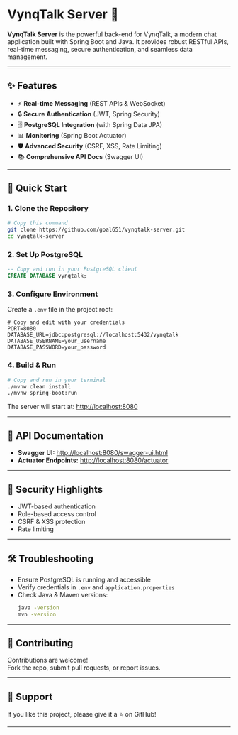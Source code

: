 # VynqTalk Server 🚀

**VynqTalk Server** is the powerful back-end for VynqTalk, a modern chat application built with Spring Boot and Java. It provides robust RESTful APIs, real-time messaging, secure authentication, and seamless data management.

---

## ✨ Features

- ⚡ **Real-time Messaging** (REST APIs & WebSocket)
- 🔒 **Secure Authentication** (JWT, Spring Security)
- 🗄️ **PostgreSQL Integration** (with Spring Data JPA)
- 📊 **Monitoring** (Spring Boot Actuator)
- 🛡️ **Advanced Security** (CSRF, XSS, Rate Limiting)
- 📚 **Comprehensive API Docs** (Swagger UI)

---

## 🚀 Quick Start

### 1. Clone the Repository

```bash
# Copy this command
git clone https://github.com/goal651/vynqtalk-server.git
cd vynqtalk-server
```

### 2. Set Up PostgreSQL

```sql
-- Copy and run in your PostgreSQL client
CREATE DATABASE vynqtalk;
```

### 3. Configure Environment

Create a `.env` file in the project root:

```properties
# Copy and edit with your credentials
PORT=8080
DATABASE_URL=jdbc:postgresql://localhost:5432/vynqtalk
DATABASE_USERNAME=your_username
DATABASE_PASSWORD=your_password
```

### 4. Build & Run

```bash
# Copy and run in your terminal
./mvnw clean install
./mvnw spring-boot:run
```

The server will start at: [http://localhost:8080](http://localhost:8080)

---

## 📖 API Documentation

- **Swagger UI:** [http://localhost:8080/swagger-ui.html](http://localhost:8080/swagger-ui.html)
- **Actuator Endpoints:** [http://localhost:8080/actuator](http://localhost:8080/actuator)

---

## 🔐 Security Highlights

- JWT-based authentication
- Role-based access control
- CSRF & XSS protection
- Rate limiting

---

## 🛠️ Troubleshooting

- Ensure PostgreSQL is running and accessible
- Verify credentials in `.env` and `application.properties`
- Check Java & Maven versions:
  ```bash
  java -version
  mvn -version
  ```

---

## 🤝 Contributing

Contributions are welcome!  
Fork the repo, submit pull requests, or report issues.

---

## 💬 Support

If you like this project, please give it a ⭐ on GitHub!

---
